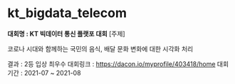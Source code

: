# kt_bigdata_telecom
**대회명 : KT 빅데이터 통신 플랫포 대회**
[주제]

코로나 시대와 함께하는 국민의 음식, 배달 문화 변화에 대한 시각화 처리



결과 : 2등 입상 최우수
대회링크 : https://dacon.io/myprofile/403418/home
대회 기간 : 2021-07 ~ 2021-08

